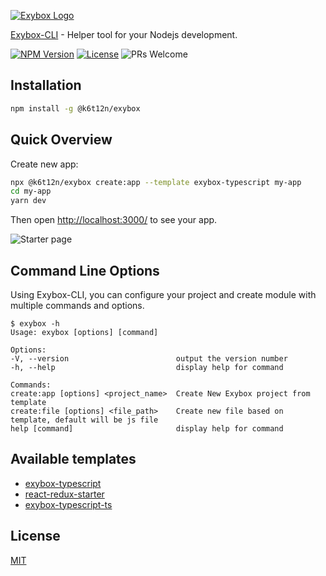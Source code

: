 [![Exybox Logo](https://firebasestorage.googleapis.com/v0/b/enalyticon.appspot.com/o/exybox-01.svg?alt=media)](https://github.com/k6t12n/exybox)

[Exybox-CLI](https://www.npmjs.com/package/express) - Helper tool for your Nodejs development.

[![NPM Version][npm-image]][npm-url]  [![License][license-imge]][license-url] ![PRs Welcome](https://img.shields.io/badge/PRs-welcome-green.svg)

## Installation

```sh
npm install -g @k6t12n/exybox
```

## Quick Overview

Create new app:
```sh
npx @k6t12n/exybox create:app --template exybox-typescript my-app
cd my-app
yarn dev
```

Then open [http://localhost:3000/](http://localhost:3000/) to see your app.

![Starter page](https://firebasestorage.googleapis.com/v0/b/enalyticon.appspot.com/o/starter_page.png?alt=media)


## Command Line Options

Using Exybox-CLI, you can configure your project and create module with multiple commands and options.

    $ exybox -h
    Usage: exybox [options] [command]

    Options:
    -V, --version                        output the version number
    -h, --help                           display help for command

    Commands:
    create:app [options] <project_name>  Create New Exybox project from template
    create:file [options] <file_path>    Create new file based on template, default will be js file
    help [command]                       display help for command

## Available templates
* [exybox-typescript](https://github.com/k6t12n/exybox-typescript-template)
* [react-redux-starter](https://github.com/k6t12n/exybox-cra-redux-starter)
* [exybox-typescript-ts](https://github.com/k6t12n/exybox-cra-redux-starter-ts)
## License

[MIT](LICENSE)

[npm-image]: https://img.shields.io/npm/v/@k6t12n/exybox.svg
[npm-url]: https://npmjs.org/package/@k6t12n/exybox
[license-imge]: https://img.shields.io/npm/l/@k6t12n/exybox
[license-url]: https://github.com/k6t12n/exybox/blob/main/LICENSE
